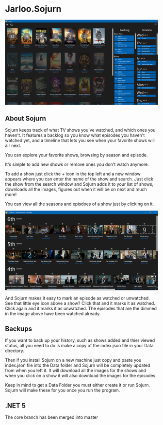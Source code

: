Jarloo.Sojurn
=============

![alt tag](/Images/main.png)

About Sojurn
------------

Sojurn keeps track of what TV shows you've watched, and which ones you haven't. It features a backlog so you know what episodes you haven't watched yet, and a timeline that lets you see when your favorite shows will air next. 

You can explore your favorite shows, browsing by season and episode.

It's simple to add new shows or remove ones you don't watch anymore.

To add a show just click the + icon in the top left and a new window appears where you can enter the name of the show and search. Just click the show from the search window and Sojurn adds it to your list of shows, downloads all the images, figures out when it will be on next and much more!

You can view all the seasons and episdoes of a show just by clicking on it.

![alt tag](/Images/episodes.png)

And Sojurn makes it easy to mark an episode as watched or unwatched. See that little eye icon above a show? Click that and it marks it as watched. Click again and it marks it as unwatched. The episodes that are the dimmed in the image above have been watched already. 

Backups
-------

If you want to back up your history, such as shows added and thier viewed status, all you need to do is make a copy of the index.json file in your Data directory. 

Then if you install Sojurn on a new machine just copy and paste you index.json file into the Data folder and Sojurn will be completely updated from when you left it. It will download all the images for the shows and when you click on a show it will also download the images for the episodes.

Keep in mind to get a Data Folder you must either create it or run Sojurn. Sojurn will make these for you once you run the program.

.NET 5
---------
The core branch has been merged into master
